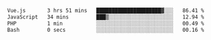 <!--START_SECTION:waka-->

```txt
Vue.js       3 hrs 51 mins   █████████████████████▓░░░   86.41 %
JavaScript   34 mins         ███▒░░░░░░░░░░░░░░░░░░░░░   12.94 %
PHP          1 min           ░░░░░░░░░░░░░░░░░░░░░░░░░   00.49 %
Bash         0 secs          ░░░░░░░░░░░░░░░░░░░░░░░░░   00.16 %
```

<!--END_SECTION:waka-->
